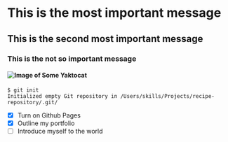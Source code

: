 # This is the most important message
## This  is the second most important message
### This is the not so important message
#### ![Image of Some Yaktocat](https://octodex.github.com/images/yaktocat.png)
```
$ git init
Initialized empty Git repository in /Users/skills/Projects/recipe-repository/.git/
```
- [x] Turn on Github Pages
- [x] Outline my portfolio
- [ ] Introduce myself to the world
